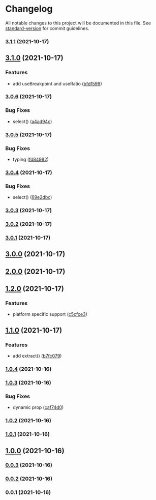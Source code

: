 # Changelog

All notable changes to this project will be documented in this file. See [standard-version](https://github.com/conventional-changelog/standard-version) for commit guidelines.

### [3.1.1](https://github.com/linq2js/reskin/compare/v3.1.0...v3.1.1) (2021-10-17)

## [3.1.0](https://github.com/linq2js/reskin/compare/v3.0.6...v3.1.0) (2021-10-17)


### Features

* add useBreakpoint and useRatio ([bfdf599](https://github.com/linq2js/reskin/commit/bfdf5991852d383524b605ced874d7cf70ae8853))

### [3.0.6](https://github.com/linq2js/reskin/compare/v3.0.5...v3.0.6) (2021-10-17)


### Bug Fixes

* select() ([a4ad94c](https://github.com/linq2js/reskin/commit/a4ad94c81392ac45dca27cf1db7b098f623bf842))

### [3.0.5](https://github.com/linq2js/reskin/compare/v3.0.4...v3.0.5) (2021-10-17)


### Bug Fixes

* typing ([fd84982](https://github.com/linq2js/reskin/commit/fd8498213ee630b100ccbc1476fb37c65fe0d2a5))

### [3.0.4](https://github.com/linq2js/reskin/compare/v3.0.3...v3.0.4) (2021-10-17)


### Bug Fixes

* select() ([69e2dbc](https://github.com/linq2js/reskin/commit/69e2dbcc27d7fc5bdbd144209077e19273f11714))

### [3.0.3](https://github.com/linq2js/reskin/compare/v3.0.2...v3.0.3) (2021-10-17)

### [3.0.2](https://github.com/linq2js/reskin/compare/v3.0.1...v3.0.2) (2021-10-17)

### [3.0.1](https://github.com/linq2js/reskin/compare/v3.0.0...v3.0.1) (2021-10-17)

## [3.0.0](https://github.com/linq2js/reskin/compare/v2.0.0...v3.0.0) (2021-10-17)

## [2.0.0](https://github.com/linq2js/reskin/compare/v1.2.0...v2.0.0) (2021-10-17)

## [1.2.0](https://github.com/linq2js/reskin/compare/v1.1.0...v1.2.0) (2021-10-17)


### Features

* platform specific support ([c5cfce3](https://github.com/linq2js/reskin/commit/c5cfce3da42a2579192df6d3dafba0ea8539d909))

## [1.1.0](https://github.com/linq2js/reskin/compare/v1.0.4...v1.1.0) (2021-10-17)


### Features

* add extract() ([b7fc079](https://github.com/linq2js/reskin/commit/b7fc07915bb5b9505e8d5b6e8a05c509ffa9ba24))

### [1.0.4](https://github.com/linq2js/reskin/compare/v1.0.3...v1.0.4) (2021-10-16)

### [1.0.3](https://github.com/linq2js/reskin/compare/v1.0.2...v1.0.3) (2021-10-16)


### Bug Fixes

* dynamic prop ([caf74d0](https://github.com/linq2js/reskin/commit/caf74d034fc8aa2118f494fd372c2ed2a9fc3111))

### [1.0.2](https://github.com/linq2js/reskin/compare/v1.0.1...v1.0.2) (2021-10-16)

### [1.0.1](https://github.com/linq2js/reskin/compare/v1.0.0...v1.0.1) (2021-10-16)

## [1.0.0](https://github.com/linq2js/reskin/compare/v0.0.3...v1.0.0) (2021-10-16)

### [0.0.3](https://github.com/linq2js/reskin/compare/v0.0.2...v0.0.3) (2021-10-16)

### [0.0.2](https://github.com/linq2js/reskin/compare/v0.0.1...v0.0.2) (2021-10-16)

### 0.0.1 (2021-10-16)
